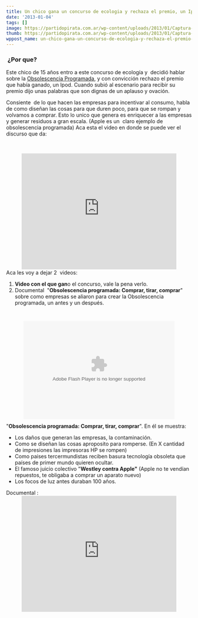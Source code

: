 ```yaml
---
title: Un chico gana un concurso de ecologia y rechaza el premio, un Ipod.
date: '2013-01-04'
tags: []
image: https://partidopirata.com.ar/wp-content/uploads/2013/01/Captura-de-pantalla-completa-04012013-124121-p.m..jpg
thumb: https://partidopirata.com.ar/wp-content/uploads/2013/01/Captura-de-pantalla-completa-04012013-124121-p.m.-150x150.jpg
wppost_name: un-chico-gana-un-concurso-de-ecologia-y-rechaza-el-premio-un-ipod
---
```


<h3> ¿Por que?</h3>
Este chico de 15 años entro a este concurso de ecología y  decidió hablar sobre la <a href="http://es.wikipedia.org/wiki/Obsolescencia_programada">Obsolescencia Programada</a>, y con convicción rechazo el premio que había ganado, un Ipod.
Cuando subió al escenario para recibir su premio dijo unas palabras que son dignas de un aplauso y ovación.

Consiente  de lo que hacen las empresas para incentivar al consumo, habla de como diseñan las cosas para que duren poco, para que se rompan y volvamos a comprar. Esto lo unico que genera es enriquecer a las empresas y generar residuos a gran escala. (Apple es un  claro ejemplo de obsolescencia programada)
Aca esta el video en donde se puede ver el discurso que da:

&nbsp;

<center><iframe src="http://www.youtube.com/embed/AixF-OM7ThM" height="315" width="420" allowfullscreen="" frameborder="0"></iframe></center><center></center><center></center><center></center>Aca les voy a dejar 2  videos:
<ol>
	<li><strong>Video con el que gan</strong>o el concurso, vale la pena verlo.</li>
	<li>Documental  "<strong>Obsolescencia programada: Comprar, tirar, comprar</strong>"<strong> </strong> sobre como empresas se aliaron para crear la Obsolescencia programada, un antes y un después.</li>
</ol>
&nbsp;
<div style="width: 410px; height: 267px; margin: 10px auto;"><object width="410" height="267" classid="clsid:d27cdb6e-ae6d-11cf-96b8-444553540000" codebase="http://download.macromedia.com/pub/shockwave/cabs/flash/swflash.cab#version=6,0,40,0" align="middle"><param name="allowScriptAccess" value="always" /><param name="quality" value="high" /><param name="scale" value="noscale" /><param name="allowFullScreen" value="true" /><param name="FlashVars" value="xml=http://www.antena3.com/videoxml/5271716/5271720/2012/06/20/00027.xml" /><param name="src" value="http://www.antena3.com/static/swf/A3Player.swf" /><param name="allowscriptaccess" value="always" /><param name="allowfullscreen" value="true" /><param name="pluginspage" value="http://www.macromedia.com/go/getflashplayer" /><param name="flashvars" value="xml=http://www.antena3.com/videoxml/5271716/5271720/2012/06/20/00027.xml" /><embed width="410" height="267" type="application/x-shockwave-flash" src="http://www.antena3.com/static/swf/A3Player.swf" allowScriptAccess="always" quality="high" scale="noscale" allowFullScreen="true" FlashVars="xml=http://www.antena3.com/videoxml/5271716/5271720/2012/06/20/00027.xml" allowscriptaccess="always" allowfullscreen="true" pluginspage="http://www.macromedia.com/go/getflashplayer" flashvars="xml=http://www.antena3.com/videoxml/5271716/5271720/2012/06/20/00027.xml" align="middle" /></object></div>
"<strong>Obsolescencia programada: Comprar, tirar, comprar</strong>".
En él se muestra:
<ul>
	<li>Los daños que generan las empresas, la contaminación.</li>
	<li>Como se diseñan las cosas aproposito para romperse. (En X cantidad de impresiones las impresoras HP se rompen)</li>
	<li>Como paises tercermundistas reciben basura tecnología obsoleta que países de primer mundo quieren ocultar.</li>
	<li>El famoso juicio colectivo "<strong>Westley contra Apple"</strong> (Apple no te vendían repuestos, te obligaba a comprar un aparato nuevo)</li>
	<li>Los focos de luz antes duraban 100 años.</li>
</ul>
Documental :

<center><iframe src="http://www.youtube.com/embed/p6GQX4qo4LU" height="315" width="420" allowfullscreen="" frameborder="0"></iframe></center>&nbsp;
